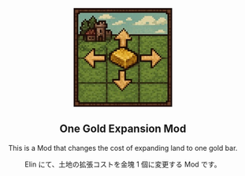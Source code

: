 <div align="center">
  <a href="https://steamcommunity.com/sharedfiles/filedetails/?id=3510900257">
    <img alt="金塊一つで土地を四方にを広げられる事を説明するドット絵" src="preview.jpg">
  </a>
</div>

<h2 align="center">
  One Gold Expansion Mod
</h2>

<div align="center">
  <p>This is a Mod that changes the cost of expanding land to one gold bar.</p>
  <p>Elin にて、土地の拡張コストを金塊 1 個に変更する Mod です。</p>
</div>
